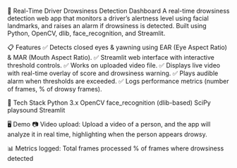 🚗 Real-Time Driver Drowsiness Detection Dashboard
A real-time drowsiness detection web app that monitors a driver’s alertness level using facial landmarks, and raises an alarm if drowsiness is detected.
Built using Python, OpenCV, dlib, face_recognition, and Streamlit.

📋 Features
✅ Detects closed eyes & yawning using EAR (Eye Aspect Ratio) & MAR (Mouth Aspect Ratio).
✅ Streamlit web interface with interactive threshold controls.
✅ Works on uploaded video file.
✅ Displays live video with real-time overlay of score and drowsiness warning.
✅ Plays audible alarm when thresholds are exceeded.
✅ Logs performance metrics (number of frames, % of drowsy frames).

🧰 Tech Stack
Python 3.x
OpenCV
face_recognition (dlib-based)
SciPy
playsound
Streamlit

🖥️ Demo
📷 Video upload:
Upload a video of a person, and the app will analyze it in real time, highlighting when the person appears drowsy.

📊 Metrics logged:
Total frames processed
% of frames where drowsiness detected